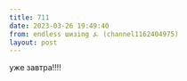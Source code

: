 ```yaml
---
title: 711
date: 2023-03-26 19:49:40
from: endless шизing ⍼ (channel1162404975)
layout: post
---
```


уже завтра!!!!
